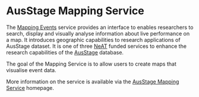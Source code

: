 <h1>AusStage Mapping Service</h1>

The [Mapping Events](http://beta.ausstage.edu.au/mapping) service provides an interface to enables researchers to search, display and visually analyse information about live performance on a map. It introduces geographic capabilities to research applications of AusStage dataset. It is one of three [NeAT](https://www.pfc.org.au/bin/view/Main/NeAT) funded services to enhance the research capabilities of the [AusStage](http://www.ausstage.edu.au) database.

The goal of the Mapping Service is to allow users to create maps that visualise event data.

More information on the service is available via the [AusStage Mapping Service](http://beta.ausstage.edu.au/mapping) homepage.